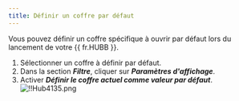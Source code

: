 ```yaml
---
title: Définir un coffre par défaut
---
```

Vous pouvez définir un coffre spécifique à ouvrir par défaut lors du lancement de votre {{ fr.HUBB }}.  

1. Sélectionner un coffre à définir par défaut. 
1. Dans la section ***Filtre***, cliquer sur ***Paramètres d'affichage***. 
1. Activer ***Définir le coffre actuel comme valeur par défaut***.  
![!!Hub4135.png](https://webdevolutions.azureedge.net/docs/fr/hub/Hub4135.png) 

